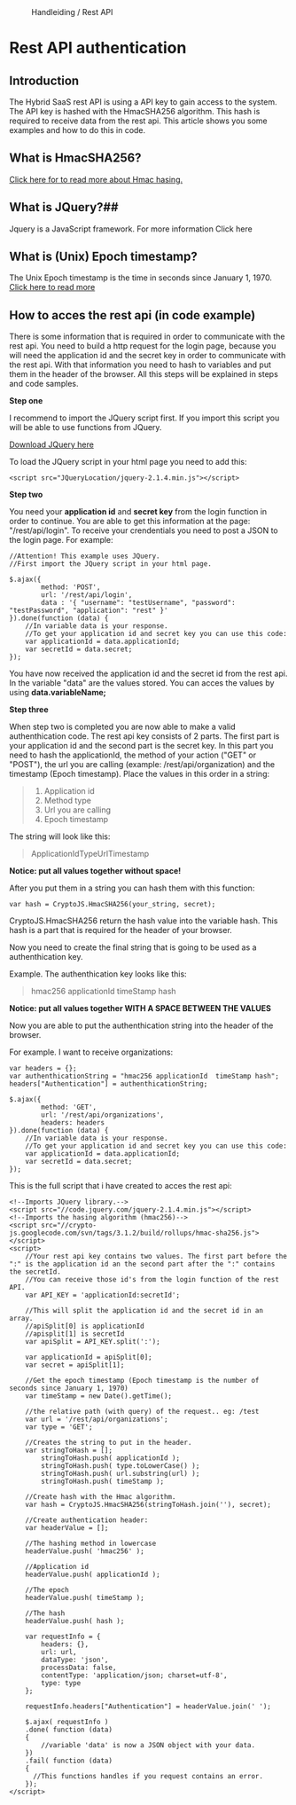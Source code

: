 <properties>
	<page>
		<title>Wall of Fame</title>
	</page>
	<menu>
		<position> Handleiding / Rest API </position> 
		<title>Authenthication</title>
	</menu>
</properties>

# Rest API authentication #




## Introduction ##
The Hybrid SaaS rest API is using a API key to gain access to the system. The API key is hashed with the HmacSHA256 algorithm. This hash is required to receive data from the rest api. This article shows you some examples and how to do this in code.


## What is HmacSHA256? ##

<a href="https://en.wikipedia.org/wiki/Hash-based_message_authentication_code">Click here for to read more about Hmac hasing.</a>

## What is JQuery?##
Jquery is a JavaScript framework. For more information <a ahref="www.http://jquery.com/">Click here</a>

## What is (Unix) Epoch timestamp?
The Unix Epoch timestamp is the time in seconds since January 1, 1970. <a href="http://www.unixtimestamp.com/">Click here to read more</a>

## How to acces the rest api (in code example) ##

There is some information that is required in order to communicate with the rest api. You need to build a http request for the login page, because you will need the application id and the secret key in order to communicate with the rest api. With that information you need to hash to variables and put them in the header of the browser. All this steps will be explained in steps and code samples.

**Step one**

I recommend to import the JQuery script first. If you import this script you will be able to use functions from JQuery. 

<a href="http://code.jquery.com/jquery-2.1.4.min.js">Download JQuery here</a>

To load the JQuery script in your html page you need to add this:
	
	<script src="JQueryLocation/jquery-2.1.4.min.js"></script>


**Step two**

You need your **application id** and **secret key** from the login function in order to continue. You are able to get this information at the page: "/rest/api/login". To receive your crendentials you need to post a JSON to the login page. For example:
	
	//Attention! This example uses JQuery.
	//First import the JQuery script in your html page.
	
	$.ajax({
			method: 'POST',
			url: '/rest/api/login',
			data : '{ "username": "testUsername", "password": "testPassword", "application": "rest" }'	
	}).done(function (data) {
		//In variable data is your response.
		//To get your application id and secret key you can use this code:
		var applicationId = data.applicationId;
		var secretId = data.secret;
	});

You have now received the application id and the secret id from the rest api. In the variable "data" are the values stored. You can acces the values by using **data.variableName;**

**Step three**

When step two is completed you are now able to make a valid authenthication code. The rest api key consists of 2 parts. The first part is your application id and the second part is the secret key. In this part you need to hash the applicationId, the method of your action ("GET" or "POST"), the url you are calling (example: /rest/api/organization) and the timestamp (Epoch timestamp). Place the values in this order in a string:

>1. Application id
>2. Method type
>3. Url you are calling
>4. Epoch timestamp

The string will look like this:
> ApplicationIdTypeUrlTimestamp

**Notice: put all values together without space!**

After you put them in a string you can hash them with this function:


	var hash = CryptoJS.HmacSHA256(your_string, secret);

CryptoJS.HmacSHA256 return the hash value into the variable hash. This hash is a part that is required for the header of your browser.

Now you need to create the final string that is going to be used as a authenthication key.

Example. The authenthication key looks like this: 
>hmac256 applicationId  timeStamp hash 

**Notice: put all values together WITH A SPACE BETWEEN THE VALUES**


Now you are able to put the authenthication string into the header of the browser.

For example. I want to receive organizations:

	var headers = {};
	var authenthicationString = "hmac256 applicationId  timeStamp hash"; 
	headers["Authentication"] = authenthicationString;

	$.ajax({
			method: 'GET',
			url: '/rest/api/organizations',
			headers: headers
	}).done(function (data) {
		//In variable data is your response.
		//To get your application id and secret key you can use this code:
		var applicationId = data.applicationId;
		var secretId = data.secret;
	});



This is the full script that i have created to acces the rest api:


	<!--Imports JQuery library.-->
	<script src="//code.jquery.com/jquery-2.1.4.min.js"></script>
	<!--Imports the hasing algorithm (hmac256)-->
	<script src="//crypto-js.googlecode.com/svn/tags/3.1.2/build/rollups/hmac-sha256.js"></script>
	<script>
		//Your rest api key contains two values. The first part before the ":" is the application id an the second part after the ":" contains the secretId.
		//You can receive those id's from the login function of the rest API.
		var API_KEY = 'applicationId:secretId';

		//This will split the application id and the secret id in an array. 
		//apiSplit[0] is applicationId
		//apisplit[1] is secretId
		var apiSplit = API_KEY.split(':');

		var applicationId = apiSplit[0];
		var secret = apiSplit[1];
		
		//Get the epoch timestamp (Epoch timestamp is the number of seconds since January 1, 1970)
		var timeStamp = new Date().getTime();

		//the relative path (with query) of the request.. eg: /test
		var url = '/rest/api/organizations';
		var type = 'GET';

		//Creates the string to put in the header.
		var stringToHash = [];
			stringToHash.push( applicationId );
			stringToHash.push( type.toLowerCase() );
			stringToHash.push( url.substring(url) );
			stringToHash.push( timeStamp );

		//Create hash with the Hmac algorithm.
		var hash = CryptoJS.HmacSHA256(stringToHash.join(''), secret);

		//Create authentication header:
		var headerValue = [];

		//The hashing method in lowercase
		headerValue.push( 'hmac256' );

		//Application id
		headerValue.push( applicationId );

		//The epoch
		headerValue.push( timeStamp );

		//The hash
		headerValue.push( hash );

		var requestInfo = {
			headers: {},
			url: url,
			dataType: 'json', 
			processData: false,
			contentType: 'application/json; charset=utf-8',
			type: type
		};
		
		requestInfo.headers["Authentication"] = headerValue.join(' ');

		$.ajax( requestInfo )
		.done( function (data)
		{
			//variable 'data' is now a JSON object with your data.
		})
		.fail( function (data)
		{
		  //This functions handles if you request contains an error.
		});
	</script>



